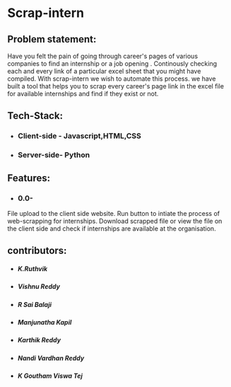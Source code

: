 # Scrap-intern

## Problem statement: 
Have you felt the pain of going through career's pages of various companies to find an internship or a job opening . Continously checking each and every link of a particular excel sheet that you might have compiled. With scrap-intern we wish to automate this process. we have built a tool that helps you to scrap every career's page link in the excel file for available internships and find if they exist or not.

## Tech-Stack:
* ### Client-side - Javascript,HTML,CSS
* ### Server-side-  Python

## Features:
* ### 0.0- 
File upload to the client side website. Run button to intiate the process of web-scrapping for internships. Download scrapped file or view the file on the client side and check if internships are available at the organisation. 


## contributors:
* ##### K.Ruthvik
* ##### Vishnu Reddy
* ##### R Sai Balaji
* ##### Manjunatha Kapil
* ##### Karthik Reddy
* ##### Nandi Vardhan Reddy
* ##### K Goutham Viswa Tej
